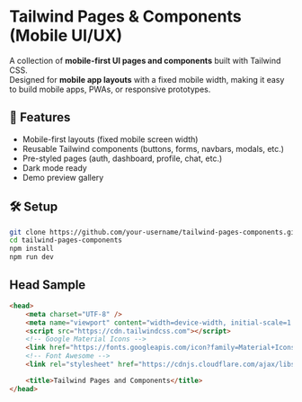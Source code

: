 # Tailwind Pages & Components (Mobile UI/UX)

A collection of **mobile-first UI pages and components** built with Tailwind CSS.  
Designed for **mobile app layouts** with a fixed mobile width, making it easy to build mobile apps, PWAs, or responsive prototypes.

## 📱 Features
- Mobile-first layouts (fixed mobile screen width)
- Reusable Tailwind components (buttons, forms, navbars, modals, etc.)
- Pre-styled pages (auth, dashboard, profile, chat, etc.)
- Dark mode ready
- Demo preview gallery

## 🛠 Setup
```bash
git clone https://github.com/your-username/tailwind-pages-components.git
cd tailwind-pages-components
npm install
npm run dev
```

## Head Sample
```html
<head>
    <meta charset="UTF-8" />
    <meta name="viewport" content="width=device-width, initial-scale=1.0" />
    <script src="https://cdn.tailwindcss.com"></script>
    <!-- Google Material Icons -->
    <link href="https://fonts.googleapis.com/icon?family=Material+Icons" rel="stylesheet">
    <!-- Font Awesome -->
    <link rel="stylesheet" href="https://cdnjs.cloudflare.com/ajax/libs/font-awesome/7.0.1/css/all.min.css">

    <title>Tailwind Pages and Components</title>
</head>
```